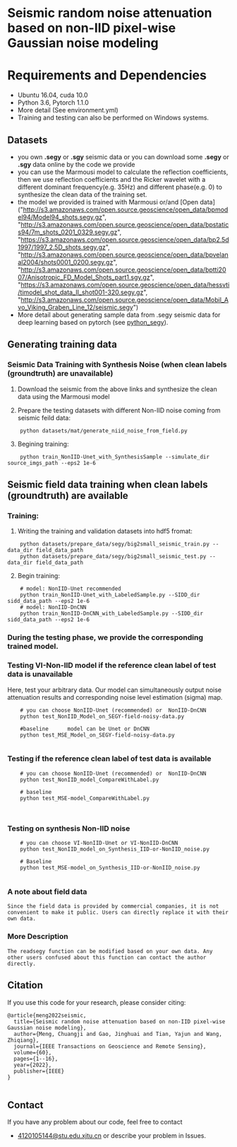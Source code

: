 # Seismic random noise attenuation based on non-IID pixel-wise Gaussian noise modeling
# Requirements and Dependencies
* Ubuntu 16.04, cuda 10.0
* Python 3.6, Pytorch 1.1.0
* More detail (See environment.yml)
* Training and testing can also be performed on Windows systems.

## Datasets
- you own **.segy** or **.sgy** seismic data or you can download some **.segy** or **.sgy** data online by the code we provide
- you can use the Marmousi model to calculate the reflection coefficients, then we use reflection coefficients and the Ricker wavelet with a different dominant frequency(e.g. 35Hz) and different phase(e.g. 0) to synthesize the clean data of the training set.
- the model we provided is trained with Marmousi or/and [Open data] 
("http://s3.amazonaws.com/open.source.geoscience/open_data/bpmodel94/Model94_shots.segy.gz",
        "http://s3.amazonaws.com/open.source.geoscience/open_data/bpstatics94/7m_shots_0201_0329.segy.gz",
        "https://s3.amazonaws.com/open.source.geoscience/open_data/bp2.5d1997/1997_2.5D_shots.segy.gz",
        "http://s3.amazonaws.com/open.source.geoscience/open_data/bpvelanal2004/shots0001_0200.segy.gz",
        "http://s3.amazonaws.com/open.source.geoscience/open_data/bptti2007/Anisotropic_FD_Model_Shots_part1.sgy.gz",
        "https://s3.amazonaws.com/open.source.geoscience/open_data/hessvti/timodel_shot_data_II_shot001-320.segy.gz",
        "http://s3.amazonaws.com/open.source.geoscience/open_data/Mobil_Avo_Viking_Graben_Line_12/seismic.segy")
- More detail about generating sample data from .segy seismic data for deep learning based on pytorch (see [python_segy](https://github.com/sevenysw/python_segy)).

## Generating training data
### 
[comment]: <> (<img src="./figs/simulation.png" align=center />)

### Seismic Data Training with Synthesis Noise  (when  clean labels (groundtruth) are unavailable)

1. Download the seismic from the above links and synthesize the clean data using the Marmousi model
   
2. Prepare the testing datasets with different Non-IID noise coming from seismic feild data:
```
    python datasets/mat/generate_niid_noise_from_field.py
```
3. Begining training:
```
    python train_NonIID-Unet_with_SynthesisSample --simulate_dir source_imgs_path --eps2 1e-6
```

## Seismic field data training when clean labels (groundtruth) are available

### Training:

1. Writing the training and validation datasets into hdf5 fromat:
```
    python datasets/prepare_data/segy/big2small_seismic_train.py --data_dir field_data_path
    python datasets/prepare_data/segy/big2small_seismic_test.py --data_dir field_data_path
```
2. Begin training:
```
    # model: NonIID-Unet recommended
    python train_NonIID-Unet_with_LabeledSample.py --SIDD_dir sidd_data_path --eps2 1e-6
    # model: NonIID-DnCNN
    python train_NonIID-DnCNN_with_LabeledSample.py --SIDD_dir sidd_data_path --eps2 1e-6
```

### During the testing phase, we provide the corresponding trained model.

### Testing VI-Non-IID model if the reference clean label of test data is unavailable
Here, test your arbitrary data. Our model can simultaneously output noise attenuation results and corresponding noise level estimation (sigma) map.
```
    # you can choose NonIID-Unet (recommended) or  NonIID-DnCNN
    python test_NonIID_Model_on_SEGY-field-noisy-data.py
    
    #baseline      model can be Unet or DnCNN
    python test_MSE_Model_on_SEGY-field-noisy-data.py
    
```

### Testing if the reference clean label of test data is available
```
    # you can choose NonIID-Unet (recommended) or  NonIID-DnCNN
    python test_NonIID_model_CompareWithLabel.py 
    
    # baseline
    python test_MSE-model_CompareWithLabel.py
    
    
```

### Testing on synthesis Non-IID noise
```
    # you can choose VI-NonIID-Unet or VI-NonIID-DnCNN
    python test_NonIID_model_on_Synthesis_IID-or-NonIID_noise.py
    
    # Baseline
    python test_MSE-model_on_Synthesis_IID-or-NonIID_noise.py
    
```
### A note about field data
```
Since the field data is provided by commercial companies, it is not convenient to make it public. Users can directly replace it with their own data. 
```
### More Description 
```
The readsegy function can be modified based on your own data. Any other users confused about this function can contact the author directly.
```
## Citation
If you use this code for your research, please consider citing:
```    
@article{meng2022seismic,
  title={Seismic random noise attenuation based on non-IID pixel-wise Gaussian noise modeling},
  author={Meng, Chuangji and Gao, Jinghuai and Tian, Yajun and Wang, Zhiqiang},
  journal={IEEE Transactions on Geoscience and Remote Sensing},
  volume={60},
  pages={1--16},
  year={2022},
  publisher={IEEE}
}
    
```

## Contact
If you have any problem about our code, feel free to contact 
- 4120105144@stu.edu.xjtu.cn
or describe your problem in Issues.
